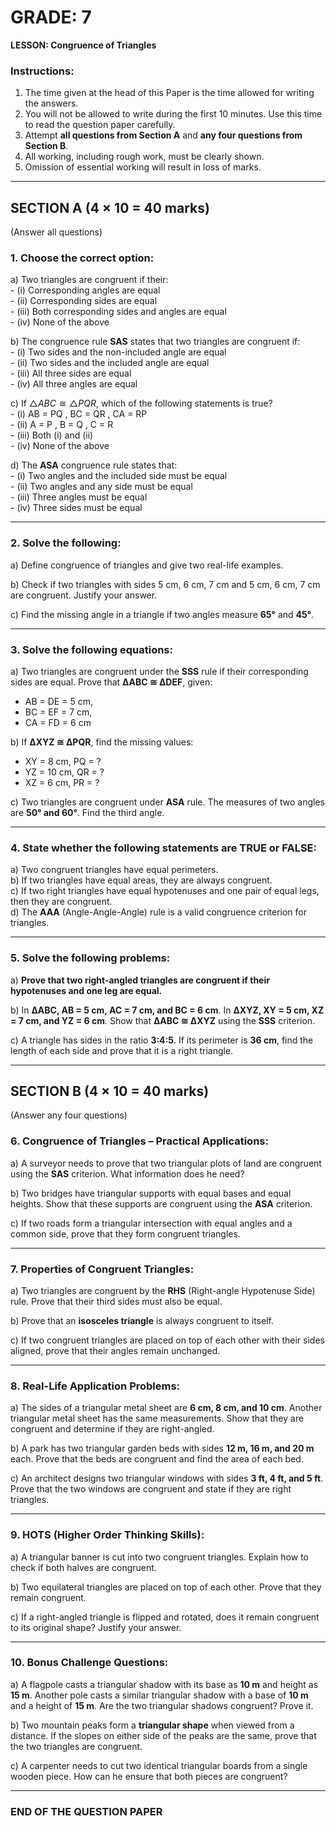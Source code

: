 # **GRADE: 7**

**LESSON: Congruence of Triangles**  

### **Instructions:**

1. The time given at the head of this Paper is the time allowed for writing the answers.
2. You will not be allowed to write during the first 10 minutes. Use this time to read the question paper carefully.
3. Attempt **all questions from Section A** and **any four questions from Section B**.
4. All working, including rough work, must be clearly shown.
5. Omission of essential working will result in loss of marks.

---

## **SECTION A (4 × 10 = 40 marks)**

(Answer all questions)

### **1. Choose the correct option:**

   a) Two triangles are congruent if their:  
      - (i) Corresponding angles are equal  
      - (ii) Corresponding sides are equal  
      - (iii) Both corresponding sides and angles are equal  
      - (iv) None of the above  

   b) The congruence rule **SAS** states that two triangles are congruent if:  
      - (i) Two sides and the non-included angle are equal  
      - (ii) Two sides and the included angle are equal  
      - (iii) All three sides are equal  
      - (iv) All three angles are equal  

   c) If  $\triangle ABC \cong \triangle PQR$, which of the following statements is true?  
      - (i)  AB = PQ ,  BC = QR ,  CA = RP   
      - (ii)  A = P ,  B = Q ,  C = R   
      - (iii) Both (i) and (ii)  
      - (iv) None of the above  

   d) The **ASA** congruence rule states that:  
      - (i) Two angles and the included side must be equal  
      - (ii) Two angles and any side must be equal  
      - (iii) Three angles must be equal  
      - (iv) Three sides must be equal  

---

### **2. Solve the following:**

a) Define congruence of triangles and give two real-life examples.  

b) Check if two triangles with sides 5 cm, 6 cm, 7 cm and 5 cm, 6 cm, 7 cm are congruent. Justify your answer.  

c) Find the missing angle in a triangle if two angles measure **65°** and **45°**.  

---

### **3. Solve the following equations:**

a) Two triangles are congruent under the **SSS** rule if their corresponding sides are equal. Prove that **ΔABC ≅ ΔDEF**, given:  

- AB = DE = 5  cm,  
- BC = EF = 7  cm,  
- CA = FD = 6  cm  

b) If **ΔXYZ ≅ ΔPQR**, find the missing values:  

- XY = 8  cm,  PQ = ?   
- YZ = 10  cm,  QR = ?   
- XZ = 6  cm,  PR = ?   

c) Two triangles are congruent under **ASA** rule. The measures of two angles are **50° and 60°**. Find the third angle.  

---

### **4. State whether the following statements are TRUE or FALSE:**

a) Two congruent triangles have equal perimeters.  
b) If two triangles have equal areas, they are always congruent.  
c) If two right triangles have equal hypotenuses and one pair of equal legs, then they are congruent.  
d) The **AAA** (Angle-Angle-Angle) rule is a valid congruence criterion for triangles.  

---

### **5. Solve the following problems:**

a) **Prove that two right-angled triangles are congruent if their hypotenuses and one leg are equal.**  

b) In **ΔABC, AB = 5 cm, AC = 7 cm, and BC = 6 cm**. In **ΔXYZ, XY = 5 cm, XZ = 7 cm, and YZ = 6 cm**. Show that **ΔABC ≅ ΔXYZ** using the **SSS** criterion.  

c) A triangle has sides in the ratio **3:4:5**. If its perimeter is **36 cm**, find the length of each side and prove that it is a right triangle.  

---

## **SECTION B (4 × 10 = 40 marks)**

(Answer any four questions)

### **6. Congruence of Triangles – Practical Applications:**

a) A surveyor needs to prove that two triangular plots of land are congruent using the **SAS** criterion. What information does he need?  

b) Two bridges have triangular supports with equal bases and equal heights. Show that these supports are congruent using the **ASA** criterion.  

c) If two roads form a triangular intersection with equal angles and a common side, prove that they form congruent triangles.  

---

### **7. Properties of Congruent Triangles:**

a) Two triangles are congruent by the **RHS** (Right-angle Hypotenuse Side) rule. Prove that their third sides must also be equal.  

b) Prove that an **isosceles triangle** is always congruent to itself.  

c) If two congruent triangles are placed on top of each other with their sides aligned, prove that their angles remain unchanged.  

---

### **8. Real-Life Application Problems:**

a) The sides of a triangular metal sheet are **6 cm, 8 cm, and 10 cm**. Another triangular metal sheet has the same measurements. Show that they are congruent and determine if they are right-angled.  

b) A park has two triangular garden beds with sides **12 m, 16 m, and 20 m** each. Prove that the beds are congruent and find the area of each bed.  

c) An architect designs two triangular windows with sides **3 ft, 4 ft, and 5 ft**. Prove that the two windows are congruent and state if they are right triangles.  

---

### **9. HOTS (Higher Order Thinking Skills):**

a) A triangular banner is cut into two congruent triangles. Explain how to check if both halves are congruent.  

b) Two equilateral triangles are placed on top of each other. Prove that they remain congruent.  

c) If a right-angled triangle is flipped and rotated, does it remain congruent to its original shape? Justify your answer.  

---

### **10. Bonus Challenge Questions:**

a) A flagpole casts a triangular shadow with its base as **10 m** and height as **15 m**. Another pole casts a similar triangular shadow with a base of **10 m** and a height of **15 m**. Are the two triangular shadows congruent? Prove it.  

b) Two mountain peaks form a **triangular shape** when viewed from a distance. If the slopes on either side of the peaks are the same, prove that the two triangles are congruent.  

c) A carpenter needs to cut two identical triangular boards from a single wooden piece. How can he ensure that both pieces are congruent?  

---

### **END OF THE QUESTION PAPER**
